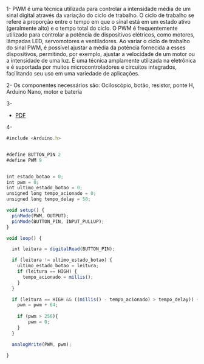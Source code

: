 1- PWM é uma técnica utilizada para controlar a intensidade média de um sinal digital através da variação do ciclo de trabalho. O ciclo de trabalho se refere à proporção entre o tempo em que o sinal está em um estado ativo (geralmente alto) e o tempo total do ciclo.
O PWM é frequentemente utilizado para controlar a potência de dispositivos elétricos, como motores, lâmpadas LED, servomotores e ventiladores. Ao variar o ciclo de trabalho do sinal PWM, é possível ajustar a média da potência fornecida a esses dispositivos, permitindo, por exemplo, ajustar a velocidade de um motor ou a intensidade de uma luz. É uma técnica amplamente utilizada na eletrônica e é suportada por muitos microcontroladores e circuitos integrados, facilitando seu uso em uma variedade de aplicações.

2- Os componentes necessários são: Ociloscópio, botão, resistor, ponte H, Arduino Nano, motor e bateria

3-

- [PDF](file:///C:/Users/Bruno/Documents/PlatformIO/Projects/ProjectPWM/Microcontrolador2.PDF)

4-

```javascript
#include <Arduino.h>


#define BUTTON_PIN 2
#define PWM 9


int estado_botao = 0;
int pwm = 0;
int ultimo_estado_botao = 0;
unsigned long tempo_acionado = 0;
unsigned long tempo_delay = 50;

void setup() {
  pinMode(PWM, OUTPUT);
  pinMode(BUTTON_PIN, INPUT_PULLUP);
}

void loop() {

  int leitura = digitalRead(BUTTON_PIN);

  if (leitura != ultimo_estado_botao) {
    ultimo_estado_botao = leitura;
    if (leitura == HIGH) {  
      tempo_acionado = millis();
    }
  }

  if (leitura == HIGH && ((millis() - tempo_acionado) > tempo_delay)) {
    pwm = pwm + 64;
    
    if (pwm > 256){
        pwm = 0;
    }
  }

  analogWrite(PWM, pwm);
  
}
```